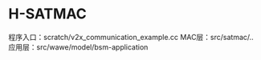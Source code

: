 # H-SATMAC
程序入口：scratch/v2x_communication_example.cc
MAC层：src/satmac/..
应用层：src/wawe/model/bsm-application

